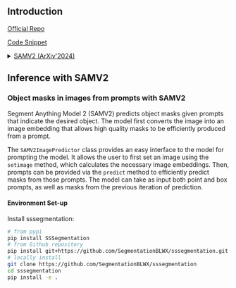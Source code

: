 ## Introduction

<a href="https://github.com/facebookresearch/segment-anything-2">Official Repo</a>

<a href="https://github.com/SegmentationBLWX/sssegmentation/blob/main/ssseg/modules/models/segmentors/samv2/samv2.py">Code Snippet</a>

<details>
<summary align="left"><a href="https://arxiv.org/pdf/2408.00714.pdf">SAMV2 (ArXiv'2024)</a></summary>

```latex
@article{ravi2024sam,
  title={SAM 2: Segment Anything in Images and Videos},
  author={Ravi, Nikhila and Gabeur, Valentin and Hu, Yuan-Ting and Hu, Ronghang and Ryali, Chaitanya and Ma, Tengyu and Khedr, Haitham and R{\"a}dle, Roman and Rolland, Chloe and Gustafson, Laura and others},
  journal={arXiv preprint arXiv:2408.00714},
  year={2024}
}
```

</details>


## Inference with SAMV2

### Object masks in images from prompts with SAMV2

Segment Anything Model 2 (SAMV2) predicts object masks given prompts that indicate the desired object. The model first converts the image into an image embedding that allows high quality masks to be efficiently produced from a prompt.

The `SAMV2ImagePredictor` class provides an easy interface to the model for prompting the model. It allows the user to first set an image using the `setimage` method, which calculates the necessary image embeddings. Then, prompts can be provided via the `predict` method to efficiently predict masks from those prompts. The model can take as input both point and box prompts, as well as masks from the previous iteration of prediction.

#### Environment Set-up

Install sssegmentation:

```sh
# from pypi
pip install SSSegmentation
# from Github repository
pip install git+https://github.com/SegmentationBLWX/sssegmentation.git
# locally install
git clone https://github.com/SegmentationBLWX/sssegmentation
cd sssegmentation
pip install -e .
```

